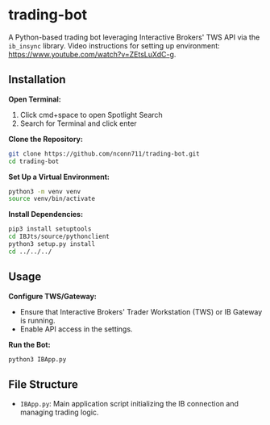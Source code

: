 # trading-bot

A Python-based trading bot leveraging Interactive Brokers' TWS API via the `ib_insync` library. Video instructions for setting up environment: https://www.youtube.com/watch?v=ZEtsLuXdC-g.

## Installation

**Open Terminal:**
1. Click cmd+space to open Spotlight Search
2. Search for Terminal and click enter

**Clone the Repository:**
```bash
git clone https://github.com/nconn711/trading-bot.git
cd trading-bot
```

**Set Up a Virtual Environment:**
```bash
python3 -m venv venv
source venv/bin/activate
```

**Install Dependencies:**
```bash
pip3 install setuptools
cd IBJts/source/pythonclient
python3 setup.py install
cd ../../../
```

## Usage

**Configure TWS/Gateway:**

- Ensure that Interactive Brokers' Trader Workstation (TWS) or IB Gateway is running.
- Enable API access in the settings.

**Run the Bot:**
```bash
python3 IBApp.py
```

## File Structure

- `IBApp.py`: Main application script initializing the IB connection and managing trading logic.
